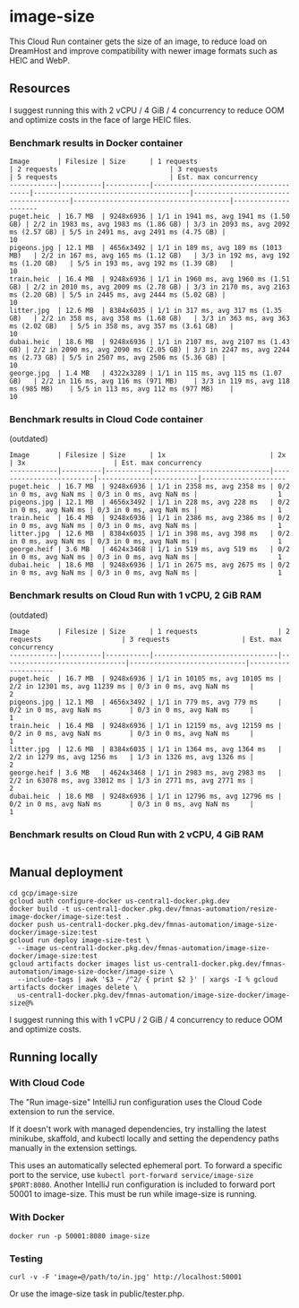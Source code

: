 # image-size

This Cloud Run container gets the size of an image, to reduce load on DreamHost and improve compatibility with newer 
image formats such as HEIC and WebP.

## Resources

I suggest running this with 2 vCPU / 4 GiB / 4 concurrency to reduce OOM and optimize costs in the face of large HEIC files.

### Benchmark results in Docker container

```
Image       | Filesize | Size      | 1 requests                            | 2 requests                            | 3 requests                            | 5 requests                            | Est. max concurrency
------------|----------|-----------|---------------------------------------|---------------------------------------|---------------------------------------|---------------------------------------|---------------------
puget.heic  | 16.7 MB  | 9248x6936 | 1/1 in 1941 ms, avg 1941 ms (1.50 GB) | 2/2 in 1983 ms, avg 1983 ms (1.86 GB) | 3/3 in 2093 ms, avg 2092 ms (2.57 GB) | 5/5 in 2491 ms, avg 2491 ms (4.75 GB) |                   10
pigeons.jpg | 12.1 MB  | 4656x3492 | 1/1 in 189 ms, avg 189 ms (1013 MB)   | 2/2 in 167 ms, avg 165 ms (1.12 GB)   | 3/3 in 192 ms, avg 192 ms (1.20 GB)   | 5/5 in 193 ms, avg 192 ms (1.39 GB)   |                   10
train.heic  | 16.4 MB  | 9248x6936 | 1/1 in 1960 ms, avg 1960 ms (1.51 GB) | 2/2 in 2010 ms, avg 2009 ms (2.78 GB) | 3/3 in 2170 ms, avg 2163 ms (2.20 GB) | 5/5 in 2445 ms, avg 2444 ms (5.02 GB) |                   10
litter.jpg  | 12.6 MB  | 8384x6035 | 1/1 in 317 ms, avg 317 ms (1.35 GB)   | 2/2 in 358 ms, avg 358 ms (1.68 GB)   | 3/3 in 363 ms, avg 363 ms (2.02 GB)   | 5/5 in 358 ms, avg 357 ms (3.61 GB)   |                   10
dubai.heic  | 18.6 MB  | 9248x6936 | 1/1 in 2107 ms, avg 2107 ms (1.43 GB) | 2/2 in 2090 ms, avg 2090 ms (2.05 GB) | 3/3 in 2247 ms, avg 2244 ms (2.73 GB) | 5/5 in 2507 ms, avg 2506 ms (5.36 GB) |                   10
george.jpg  | 1.4 MB   | 4322x3289 | 1/1 in 115 ms, avg 115 ms (1.07 GB)   | 2/2 in 116 ms, avg 116 ms (971 MB)    | 3/3 in 119 ms, avg 118 ms (985 MB)    | 5/5 in 113 ms, avg 112 ms (977 MB)    |                   10
```

### Benchmark results in Cloud Code container

(outdated)

```
Image       | Filesize | Size      | 1x                          | 2x                      | 3x                      | Est. max concurrency
------------|----------|-----------|-----------------------------|-------------------------|-------------------------|---------------------
puget.heic  | 16.7 MB  | 9248x6936 | 1/1 in 2358 ms, avg 2358 ms | 0/2 in 0 ms, avg NaN ms | 0/3 in 0 ms, avg NaN ms |                    1
pigeons.jpg | 12.1 MB  | 4656x3492 | 1/1 in 228 ms, avg 228 ms   | 0/2 in 0 ms, avg NaN ms | 0/3 in 0 ms, avg NaN ms |                    1
train.heic  | 16.4 MB  | 9248x6936 | 1/1 in 2386 ms, avg 2386 ms | 0/2 in 0 ms, avg NaN ms | 0/3 in 0 ms, avg NaN ms |                    1
litter.jpg  | 12.6 MB  | 8384x6035 | 1/1 in 398 ms, avg 398 ms   | 0/2 in 0 ms, avg NaN ms | 0/3 in 0 ms, avg NaN ms |                    1
george.heif | 3.6 MB   | 4624x3468 | 1/1 in 519 ms, avg 519 ms   | 0/2 in 0 ms, avg NaN ms | 0/3 in 0 ms, avg NaN ms |                    1
dubai.heic  | 18.6 MB  | 9248x6936 | 1/1 in 2675 ms, avg 2675 ms | 0/2 in 0 ms, avg NaN ms | 0/3 in 0 ms, avg NaN ms |                    1
```

### Benchmark results on Cloud Run with 1 vCPU, 2 GiB RAM

(outdated)

```
Image       | Filesize | Size      | 1 requests                    | 2 requests                    | 3 requests                  | Est. max concurrency
------------|----------|-----------|-------------------------------|-------------------------------|-----------------------------|---------------------
puget.heic  | 16.7 MB  | 9248x6936 | 1/1 in 10105 ms, avg 10105 ms | 2/2 in 12301 ms, avg 11239 ms | 0/3 in 0 ms, avg NaN ms     |                    2
pigeons.jpg | 12.1 MB  | 4656x3492 | 1/1 in 779 ms, avg 779 ms     | 0/2 in 0 ms, avg NaN ms       | 0/3 in 0 ms, avg NaN ms     |                    1
train.heic  | 16.4 MB  | 9248x6936 | 1/1 in 12159 ms, avg 12159 ms | 0/2 in 0 ms, avg NaN ms       | 0/3 in 0 ms, avg NaN ms     |                    1
litter.jpg  | 12.6 MB  | 8384x6035 | 1/1 in 1364 ms, avg 1364 ms   | 2/2 in 1279 ms, avg 1256 ms   | 1/3 in 1326 ms, avg 1326 ms |                    2
george.heif | 3.6 MB   | 4624x3468 | 1/1 in 2983 ms, avg 2983 ms   | 2/2 in 63078 ms, avg 33012 ms | 1/3 in 2771 ms, avg 2771 ms |                    2
dubai.heic  | 18.6 MB  | 9248x6936 | 1/1 in 12796 ms, avg 12796 ms | 0/2 in 0 ms, avg NaN ms       | 0/3 in 0 ms, avg NaN ms     |                    1
```

### Benchmark results on Cloud Run with 2 vCPU, 4 GiB RAM

```

```

## Manual deployment

```shell
cd gcp/image-size
gcloud auth configure-docker us-central1-docker.pkg.dev
docker build -t us-central1-docker.pkg.dev/fmnas-automation/resize-image-docker/image-size:test .
docker push us-central1-docker.pkg.dev/fmnas-automation/image-size-docker/image-size:test
gcloud run deploy image-size-test \
  --image us-central1-docker.pkg.dev/fmnas-automation/image-size-docker/image-size:test
gcloud artifacts docker images list us-central1-docker.pkg.dev/fmnas-automation/image-size-docker/image-size \
  --include-tags | awk '$3 ~ /^2/ { print $2 }' | xargs -I % gcloud artifacts docker images delete \
  us-central1-docker.pkg.dev/fmnas-automation/image-size-docker/image-size@%
```

I suggest running this with 1 vCPU / 2 GiB / 4 concurrency to reduce OOM and optimize costs.

## Running locally

### With Cloud Code

The "Run image-size" IntelliJ run configuration uses the Cloud Code extension to run the service.

If it doesn't work with managed dependencies, try installing the latest minikube, skaffold, and kubectl locally and
setting the dependency paths manually in the extension settings.

This uses an automatically selected ephemeral port. To forward a specific port to the service, use
`kubectl port-forward service/image-size $PORT:8080`. Another IntelliJ run configuration is included to forward
port 50001 to image-size. This must be run while image-size is running.

### With Docker

`docker run -p 50001:8080 image-size`

### Testing

```shell
curl -v -F 'image=@/path/to/in.jpg' http://localhost:50001 
```

Or use the image-size task in public/tester.php.
